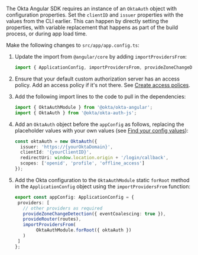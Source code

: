 The Okta Angular SDK requires an instance of an `OktaAuth` object with configuration properties. Set the `clientID` and `issuer` properties with the values from the CLI earlier. This can happen by directly setting the properties, with variable replacement that happens as part of the build process, or during app load time.

Make the following changes to `src/app/app.config.ts`:

1. Update the import from `@angular/core` by adding `importProvidersFrom`:

   ```typescript
   import { ApplicationConfig, importProvidersFrom, provideZoneChangeDetection } from '@angular/core';
   ```

1. Ensure that your default custom authorization server has an access policy. Add an access policy if it's not there. See [Create access polices](https://help.okta.com/okta_help.htm?type=oie&id=ext-create-access-policies).

1. Add the following import lines to the code to pull in the dependencies:

   ```ts
   import { OktaAuthModule } from '@okta/okta-angular';
   import { OktaAuth } from '@okta/okta-auth-js';
   ```

2. Add an `OktaAuth` object before the `appConfig` as follows, replacing the placeholder values with your own values (see [Find your config values](/docs/guides/sign-into-spa-redirect/angular/main/#find-your-config-values)):

   ```ts
   const oktaAuth = new OktaAuth({
     issuer: 'https://{yourOktaDomain}',
     clientId: '{yourClientID}',
     redirectUri: window.location.origin + '/login/callback',
     scopes: ['openid', 'profile', 'offline_access']
   });
   ```

3. Add the Okta configuration to the `OktaAuthModule` static `forRoot` method in the `ApplicationConfig` object using the `importProvidersFrom` function:

   ```ts
   export const appConfig: ApplicationConfig = {
    providers: [
      // other providers as required
      provideZoneChangeDetection({ eventCoalescing: true }),
      provideRouter(routes),
      importProvidersFrom(
           OktaAuthModule.forRoot({ oktaAuth })
      )
    ]
   };
   ```
